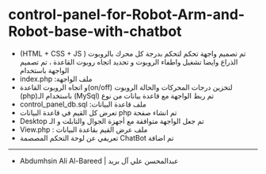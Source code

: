 # control-panel-for-Robot-Arm-and-Robot-base-with-chatbot



-  (HTML + CSS + JS ) تم تصميم واجهة تحكم لتحكم بدرجة كل محرك بالروبوت الذراع وايضا تشغيل واطفاء الروبوت و تحديد اتجاه روبوت القاعدة ، تم تصميم الواجهة باستخدام 
-  index.php :ملف الواجهة 
-   و اتجاه الروبوت القاعدة(on/off) لتخزين درجات المحركات والحالة الروبوت  (php)باستخدام الـ (MySql) تم ربط الواجهة مع قاعدة بيانات من نوع 
-  control_panel_db.sql :ملف قاعدة البيانات 
-  تعرض كل القيم في قاعدة البيانات  php تم انشاء صفحة 
- Desktop تم جعل الواجهة متوافقة مع أجهزة الجوال والتابلت و الـ 
-  View.php : ملف عرض القيم بقاعدة البيانات 
-  تعريفي عن لوحة التحكم المصصمة  ChatBot  تم اضافة 
--------------------------------------------------------
-  Abdumhsin Ali Al-Bareed | عبدالمحسن علي آل بريد
